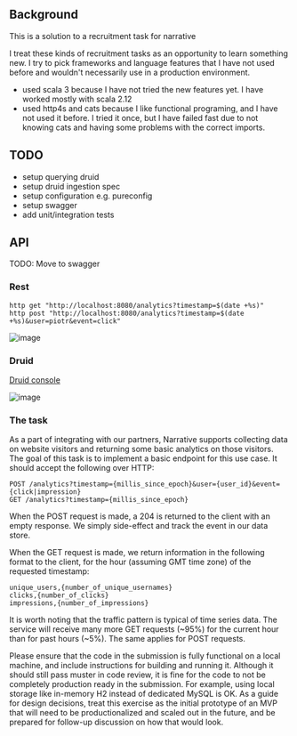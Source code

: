 <!--
  ~ Licensed to the Apache Software Foundation (ASF) under one
  ~ or more contributor license agreements.  See the NOTICE file
  ~ distributed with this work for additional information
  ~ regarding copyright ownership.  The ASF licenses this file
  ~ to you under the Apache License, Version 2.0 (the
  ~ "License"); you may not use this file except in compliance
  ~ with the License.  You may obtain a copy of the License at
  ~
  ~   http://www.apache.org/licenses/LICENSE-2.0
  ~
  ~ Unless required by applicable law or agreed to in writing,
  ~ software distributed under the License is distributed on an
  ~ "AS IS" BASIS, WITHOUT WARRANTIES OR CONDITIONS OF ANY
  ~ KIND, either express or implied.  See the License for the
  ~ specific language governing permissions and limitations
  ~ under the License.
  -->

## Background
This is a solution to a recruitment task for narrative

I treat these kinds of recruitment tasks as an opportunity to learn something new.
I try to pick frameworks and language features that I have not used before and wouldn't necessarily use in a production environment.

- used scala 3 because I have not tried the new features yet. I have worked mostly with scala 2.12
- used http4s and cats because I like functional programing, and I have not used it before. 
  I tried it once, but I have failed fast due to not knowing cats and having some problems with the correct imports.

## TODO
- setup querying druid
- setup druid ingestion spec
- setup configuration e.g. pureconfig
- setup swagger
- add unit/integration tests

## API
TODO: Move to swagger
### Rest
```shell
http get "http://localhost:8080/analytics?timestamp=$(date +%s)"
http post "http://localhost:8080/analytics?timestamp=$(date +%s)&user=piotr&event=click"
````
![image](https://user-images.githubusercontent.com/476428/157098990-8a4a0684-e602-491b-b4e6-06813d5998f5.png)
### Druid
[Druid console](http://localhost:8888/unified-console.html#query)

![image](https://user-images.githubusercontent.com/476428/157099307-08304548-f1d6-4b54-9c00-1c23f3e47737.png)

### The task
As a part of integrating with our partners, Narrative supports collecting data on website visitors and returning some basic analytics on those visitors. The goal of this task is to implement a basic endpoint for this use case. It should accept the following over HTTP:

```
POST /analytics?timestamp={millis_since_epoch}&user={user_id}&event={click|impression}
GET /analytics?timestamp={millis_since_epoch}
```

When the POST request is made, a 204 is returned to the client with an empty response. We simply side-effect and track the event in our data store.

When the GET request is made, we return information in the following format to the client, for the hour (assuming GMT time zone) of the requested timestamp:

```
unique_users,{number_of_unique_usernames}
clicks,{number_of_clicks}
impressions,{number_of_impressions}
```

It is worth noting that the traffic pattern is typical of time series data. The service will receive many more GET requests (~95%) for the current hour than for past hours (~5%). The same applies for POST requests.

Please ensure that the code in the submission is fully functional on a local machine, and include instructions for building and running it. Although it should still pass muster in code review, it is fine for the code to not be completely production ready in the submission. For example, using local storage like in-memory H2 instead of dedicated MySQL is OK. As a guide for design decisions, treat this exercise as the initial prototype of an MVP that will need to be productionalized and scaled out in the future, and be prepared for follow-up discussion on how that would look.